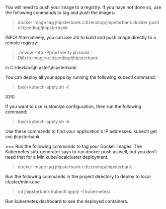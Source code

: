 You will need to push your image to a registry. If you have not done so, use the following commands to tag and push the images:

> docker image tag jhipsterbank citizendiop/jhipsterbank
> docker push citizendiop/jhipsterbank

INFO! Alternatively, you can use Jib to build and push image directly to a remote registry:

> ./mvnw -ntp -Pprod verify jib:build -Djib.to.image=citizendiop/jhipsterbank 

in C:\devlabs\jhipster\jhipsterbank

You can deploy all your apps by running the following kubectl command:
> bash kubectl-apply.sh -f

[OR]

If you want to use kustomize configuration, then run the following command:
> bash kubectl-apply.sh -k

Use these commands to find your application's IP addresses:
  kubectl get svc jhipsterbank

  ===
  Run the following commands to tag your Docker images. The Kubernetes sub-generator says to run docker push as well, but you don’t need that for a Minikube/localcluster deployment.

> docker image tag jhipsterbank citizendiop/jhipsterbank

Run the following commands in the project directory to deploy to local cluster/minikube

> cd jhipsterbank
>  kubectl apply -f kubernetes\

Run kubernetes dashboard to see the deployed containers.


